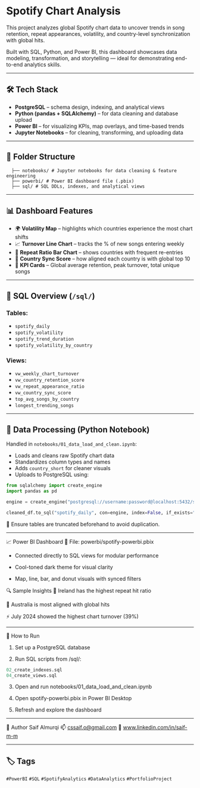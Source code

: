 # Spotify Chart Analysis

This project analyzes global Spotify chart data to uncover trends in song retention, repeat appearances, volatility, and country-level synchronization with global hits.

Built with SQL, Python, and Power BI, this dashboard showcases data modeling, transformation, and storytelling — ideal for demonstrating end-to-end analytics skills.

---

## 🛠 Tech Stack

- **PostgreSQL** – schema design, indexing, and analytical views
- **Python (pandas + SQLAlchemy)** – for data cleaning and database upload
- **Power BI** – for visualizing KPIs, map overlays, and time-based trends
- **Jupyter Notebooks** – for cleaning, transforming, and uploading data

---

## 📁 Folder Structure
```spotify-chart-analysis/
  ├── notebooks/ # Jupyter notebooks for data cleaning & feature engineering
  ├── powerbi/ # Power BI dashboard file (.pbix)
  ├── sql/ # SQL DDLs, indexes, and analytical views
```
---

## 📊 Dashboard Features

- 🌍 **Volatility Map** – highlights which countries experience the most chart shifts
- 📈 **Turnover Line Chart** – tracks the % of new songs entering weekly
- 🔁 **Repeat Ratio Bar Chart** – shows countries with frequent re-entries
- 🔗 **Country Sync Score** – how aligned each country is with global top 10
- 📌 **KPI Cards** – Global average retention, peak turnover, total unique songs

---

## 🧮 SQL Overview (`/sql/`)

### Tables:
- `spotify_daily`
- `spotify_volatility`
- `spotify_trend_duration`
- `spotify_volatility_by_country`

### Views:
- `vw_weekly_chart_turnover`
- `vw_country_retention_score`
- `vw_repeat_appearance_ratio`
- `vw_country_sync_score`
- `top_avg_songs_by_country`
- `longest_trending_songs`

---

## 🧼 Data Processing (Python Notebook)

Handled in `notebooks/01_data_load_and_clean.ipynb`:

- Loads and cleans raw Spotify chart data
- Standardizes column types and names
- Adds `country_short` for cleaner visuals
- Uploads to PostgreSQL using:

```python
from sqlalchemy import create_engine
import pandas as pd

engine = create_engine("postgresql://username:password@localhost:5432/spotify")

cleaned_df.to_sql("spotify_daily", con=engine, index=False, if_exists="append", method="multi")
```
🔄 Ensure tables are truncated beforehand to avoid duplication.

---

📈 Power BI Dashboard
📍 File: powerbi/spotify-powerbi.pbix

- Connected directly to SQL views for modular performance

- Cool-toned dark theme for visual clarity

- Map, line, bar, and donut visuals with synced filters

🔍 Sample Insights
🔁 Ireland has the highest repeat hit ratio

🔗 Australia is most aligned with global hits

⚡ July 2024 showed the highest chart turnover (39%)

---

🚀 How to Run
1. Set up a PostgreSQL database

2. Run SQL scripts from /sql/:
  ```01_create_tables.sql
  02_create_indexes.sql
  04_create_views.sql
```

3. Open and run notebooks/01_data_load_and_clean.ipynb

4. Open spotify-powerbi.pbix in Power BI Desktop

5. Refresh and explore the dashboard

---

👤 Author
Saif Almurqi
📫 cssaif.o@gmail.com
🔗 www.linkedin.com/in/saif-m-m

---

## 🏷 Tags

`#PowerBI` `#SQL` `#SpotifyAnalytics` `#DataAnalytics` `#PortfolioProject`
